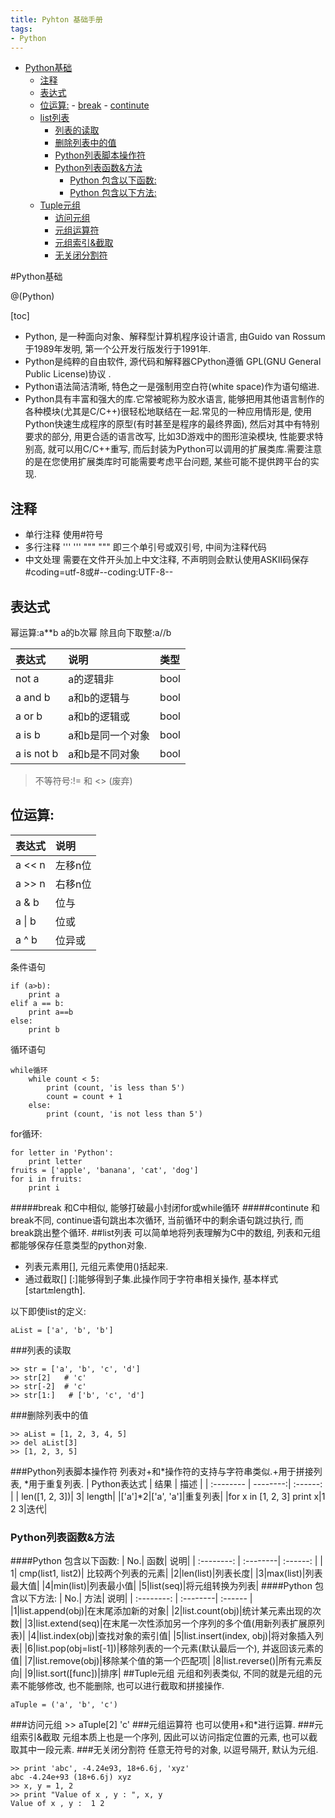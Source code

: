 ```yaml
---
title: Pyhton 基础手册
tags:
- Python
---
```

<!-- TOC -->

- [Python基础](#python基础)
    - [注释](#注释)
    - [表达式](#表达式)
    - [位运算:](#位运算)
                - [break](#break)
                - [continute](#continute)
    - [list列表](#list列表)
        - [列表的读取](#列表的读取)
        - [删除列表中的值](#删除列表中的值)
        - [Python列表脚本操作符](#python列表脚本操作符)
        - [Python列表函数&方法](#python列表函数方法)
            - [Python 包含以下函数:](#python-包含以下函数)
            - [Python 包含以下方法:](#python-包含以下方法)
    - [Tuple元组](#tuple元组)
        - [访问元组](#访问元组)
        - [元组运算符](#元组运算符)
        - [元组索引&截取](#元组索引截取)
        - [无关闭分割符](#无关闭分割符)

<!-- /TOC -->
#Python基础

@(Python)

[toc]

* Python, 是一种面向对象、解释型计算机程序设计语言, 由Guido van Rossum于1989年发明, 第一个公开发行版发行于1991年.
* Python是纯粹的自由软件, 源代码和解释器CPython遵循 GPL(GNU General Public License)协议 .
* Python语法简洁清晰, 特色之一是强制用空白符(white space)作为语句缩进.
* Python具有丰富和强大的库.它常被昵称为胶水语言, 能够把用其他语言制作的各种模块(尤其是C/C++)很轻松地联结在一起.常见的一种应用情形是, 使用Python快速生成程序的原型(有时甚至是程序的最终界面), 然后对其中有特别要求的部分, 用更合适的语言改写, 比如3D游戏中的图形渲染模块, 性能要求特别高, 就可以用C/C++重写, 而后封装为Python可以调用的扩展类库.需要注意的是在您使用扩展类库时可能需要考虑平台问题, 某些可能不提供跨平台的实现.


## 注释
* 单行注释
	使用#符号
* 多行注释
	'''  '''
	"""  """ 即三个单引号或双引号, 中间为注释代码
* 中文处理
	需要在文件开头加上中文注释, 不声明则会默认使用ASKII码保存
	#coding=utf-8或#--coding:UTF-8--
## 表达式
幂运算:a**b  a的b次幂
除且向下取整:a//b
	

| 表达式|说明|类型|
| :-------- | :--------| :------ |
|not a|a的逻辑非|bool|
|a and b|a和b的逻辑与|bool|
|a or b|a和b的逻辑或|bool|
|a is b|a和b是同一个对象|bool|
|a is not b|a和b是不同对象|bool|
> 不等符号:!= 和 <> (废弃)
## 位运算:

| 表达式|说明|
| :-------- | :--------|
|a << n|左移n位|
|a >> n|右移n位|
|a & b|位与|
|a \| b|位或|
|a ^ b|位异或|
条件语句

```
if (a>b):
	print a
elif a == b:
	print a==b
else:
	print b
```

循环语句
```
while循环
	while count < 5:
	    print (count, 'is less than 5')
	    count = count + 1
	else:
	    print (count, 'is not less than 5')
```
for循环:
```
for letter in 'Python':
    print letter
fruits = ['apple', 'banana', 'cat', 'dog']
for i in fruits:
    print i
```

#####break
和C中相似, 能够打破最小封闭for或while循环
#####continute
和break不同, continue语句跳出本次循环, 当前循环中的剩余语句跳过执行, 而break跳出整个循环.
##list列表
可以简单地将列表理解为C中的数组, 列表和元组都能够保存任意类型的python对象.
* 列表元素用[], 元组元素使用()括起来.
* 通过截取[] [:]能够得到子集.此操作同于字符串相关操作, 基本样式[start:end:length].

以下即使list的定义:
		
	aList = ['a', 'b', 'b']
###列表的读取

    >> str = ['a', 'b', 'c', 'd']
    >> str[2]   # 'c'
    >> str[-2]  # 'c'
    >> str[1:]   # ['b', 'c', 'd']
###删除列表中的值

    >> aList = [1, 2, 3, 4, 5]
    >> del aList[3]
    >> [1, 2, 3, 5]
###Python列表脚本操作符
列表对+和*操作符的支持与字符串类似.+用于拼接列表, *用于重复列表.
| Python表达式 |     结果 |   描述   |
| :-------- | --------:| :------: |
| len([1, 2, 3])|   3|  length|
|['a']*2|['a', 'a']|重复列表|
|for x in [1, 2, 3] print x|1 2 3|迭代|
### Python列表函数&方法
####Python 包含以下函数:
| No.| 函数|   说明|
| :--------: | :--------| :------: |
| 1|   cmp(list1, list2)|  比较两个列表的元素|
|2|len(list)|列表长度|
|3|max(list)|列表最大值|
|4|min(list)|列表最小值|
|5|list(seq)|将元组转换为列表|
####Python 包含以下方法:
| No.| 方法|   说明|
| :--------: | :--------| :------ |
|1|list.append(obj)|在末尾添加新的对象|
|2|list.count(obj)|统计某元素出现的次数|
|3|list.extend(seq)|在末尾一次性添加另一个序列的多个值(用新列表扩展原列表)|
|4|list.index(obj)|查找对象的索引值|
|5|list.insert(index, obj)|将对象插入列表|
|6|list.pop(obj=list[-1])|移除列表的一个元素(默认最后一个), 并返回该元素的值|
|7|list.remove(obj)|移除某个值的第一个匹配项|
|8|list.reverse()|所有元素反向|
|9|list.sort([func])|排序|
##Tuple元组
元组和列表类似, 不同的就是元组的元素不能够修改, 也不能删除, 也可以进行截取和拼接操作.

    aTuple = ('a', 'b', 'c')
###访问元组
	>> aTuple[2]
	'c'
###元组运算符
也可以使用+和*进行运算.
###元组索引&截取
元组本质上也是一个序列, 因此可以访问指定位置的元素, 也可以截取其中一段元素.
###无关闭分割符
任意无符号的对象, 以逗号隔开, 默认为元组.

	>> print 'abc', -4.24e93, 18+6.6j, 'xyz'
	abc -4.24e+93 (18+6.6j) xyz
	>> x, y = 1, 2
	>> print "Value of x , y : ", x, y
	Value of x , y :  1 2